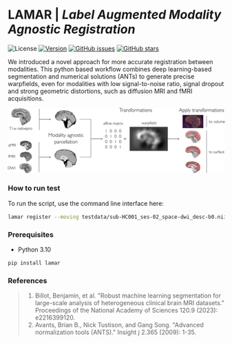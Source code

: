 # LAMAR   |   *Label Augmented Modality Agnostic Registration*

<div align="left">
  
![License](https://img.shields.io/badge/license-BSD-brightgreen) [![Version](https://img.shields.io/github/v/tag/LaMAR/z-brains)](https://github.com/MICA-MNI/LaMAR) [![GitHub issues](https://img.shields.io/github/issues/MICA-MNI/LaMAR?color=brightgreen)](https://github.com/MICA-MNI/LaMAR/issues) [![GitHub stars](https://img.shields.io/github/stars/MICA-MNI/LaMAR.svg?style=flat&label=%E2%AD%90%EF%B8%8F%20stars&color=brightgreen)](https://github.com/MICA-MNI/LaMAR/stargazers)
  
</div>

We introduced a novel approach for more accurate registration between modalities. This python based workflow combines deep learning-based segmentation and numerical solutions (ANTs) to generate precise warpfields, even for modalities with low signal-to-noise ratio, signal dropout and strong geometric distortions, such as diffusion MRI and fMRI acquisitions. 

![lamar_workflow](docs/workflow.png)

### How to run test

To run the script, use the command line interface here:
```bash
lamar register --moving testdata/sub-HC001_ses-02_space-dwi_desc-b0.nii.gz --fixed testdata/sub-HC001_ses-02_T1w.nii --output outputs/sub-HC001_ses-02_space-T1w_desc-b0.nii.gz --moving-parc outputs/sub-HC001_ses-02_space-dwi_desc-b0_parc.nii.gz --fixed-parc outputs/sub-HC001_ses-02_T1w_parc.nii.gz --registered-parc outputs/sub-HC001_ses-02_space-T1w_desc-b0_parc-reg.nii.gz --affine outputs/b0_to_T1w_affine.mat --warpfield outputs/b0_to_T1w_warp.nii.gz --inverse-warpfield outputs/T1w_to_b0_warp.nii.gz --inverse-affine outputs/T1w_to_b0_affine.mat --synthseg-threads 1 --ants-threads 4
```
### Prerequisites

- Python 3.10

```bash
pip install lamar
```

### References
> 1.	Billot, Benjamin, et al. "Robust machine learning segmentation for large-scale analysis of heterogeneous clinical brain MRI datasets." Proceedings of the National Academy of Sciences 120.9 (2023): e2216399120.
> 1.	Avants, Brian B., Nick Tustison, and Gang Song. "Advanced normalization tools (ANTS)." Insight j 2.365 (2009): 1-35.

